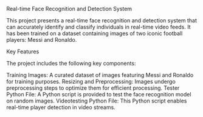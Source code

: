 Real-time Face Recognition and Detection System

This project presents a real-time face recognition and detection system that can accurately identify and classify individuals in real-time video feeds. It has been trained on a dataset containing images of two iconic football players: Messi and Ronaldo.

Key Features

The project includes the following key components:

Training Images: A curated dataset of images featuring Messi and Ronaldo for training purposes.
Resizing and Preprocessing: Images undergo preprocessing steps to optimize them for efficient processing.
Tester Python File: A Python script is provided to test the face recognition model on random images.
Videotesting Python File: This Python script enables real-time player detection in video streams.
